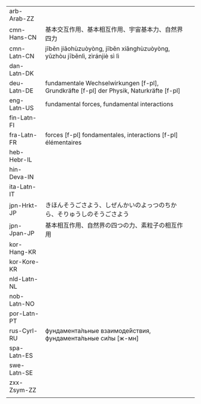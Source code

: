 | | | |
|-|-|-|
| arb-Arab-ZZ |  |  |
| cmn-Hans-CN | 基本交互作用、基本相互作用、宇宙基本力、自然界四力 |  |
| cmn-Latn-CN | jīběn jiāohùzuòyòng, jīběn xiānghùzuòyòng, yǔzhòu jīběnlì, zìránjiè sì lì |  |
| dan-Latn-DK |  |  |
| deu-Latn-DE | fundamentale Wechselwirkungen [f-pl], Grundkräfte [f-pl] der Physik, Naturkräfte [f-pl] |  |
| eng-Latn-US | fundamental forces, fundamental interactions |  |
| fin-Latn-FI |  |  |
| fra-Latn-FR | forces [f-pl] fondamentales, interactions [f-pl] élémentaires |  |
| heb-Hebr-IL |  |  |
| hin-Deva-IN |  |  |
| ita-Latn-IT |  |  |
| jpn-Hrkt-JP | きほんそうごさよう、しぜんかいのよっつのちから、そりゅうしのそうごさよう |  |
| jpn-Jpan-JP | 基本相互作用、自然界の四つの力、素粒子の相互作用 |  |
| kor-Hang-KR |  |  |
| kor-Kore-KR |  |  |
| nld-Latn-NL |  |  |
| nob-Latn-NO |  |  |
| por-Latn-PT |  |  |
| rus-Cyrl-RU | фундамента́льные взаимоде́йствия, фундамента́льные си́лы [ж-мн] |  |
| spa-Latn-ES |  |  |
| swe-Latn-SE |  |  |
| zxx-Zsym-ZZ |  |  |
|  |  |  |
